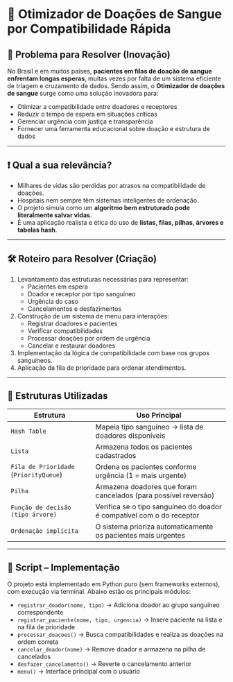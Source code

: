 # 🧬 Otimizador de Doações de Sangue por Compatibilidade Rápida

## 🧩 Problema para Resolver (Inovação)

No Brasil e em muitos países, **pacientes em filas de doação de sangue enfrentam longas esperas**, muitas vezes por falta de um sistema eficiente de triagem e cruzamento de dados. Sendo assim, o **Otimizador de doações de sangue** surge como uma solução inovadora para:

- Otimizar a compatibilidade entre doadores e receptores
- Reduzir o tempo de espera em situações críticas
- Gerenciar urgência com justiça e transparência
- Fornecer uma ferramenta educacional sobre doação e estrutura de dados

---

## ❗ Qual a sua relevância?

- Milhares de vidas são perdidas por atrasos na compatibilidade de doações.
- Hospitais nem sempre têm sistemas inteligentes de ordenação.
- O projeto simula como um **algoritmo bem estruturado pode literalmente salvar vidas**.
- É uma aplicação realista e ética do uso de **listas, filas, pilhas, árvores e tabelas hash**.

---

## 🛠️ Roteiro para Resolver (Criação)

1. Levantamento das estruturas necessárias para representar:
   - Pacientes em espera
   - Doador e receptor por tipo sanguíneo
   - Urgência do caso
   - Cancelamentos e desfazimentos
2. Construção de um sistema de menu para interações:
   - Registrar doadores e pacientes
   - Verificar compatibilidades
   - Processar doações por ordem de urgência
   - Cancelar e restaurar doadores
3. Implementação da lógica de compatibilidade com base nos grupos sanguíneos.
4. Aplicação da fila de prioridade para ordenar atendimentos.

---

## 🧠 Estruturas Utilizadas

| Estrutura        | Uso Principal                                                 |
|------------------|---------------------------------------------------------------|
| `Hash Table`     | Mapeia tipo sanguíneo → lista de doadores disponíveis         |
| `Lista`          | Armazena todos os pacientes cadastrados                       |
| `Fila de Prioridade` (`PriorityQueue`) | Ordena os pacientes conforme urgência (1 = mais urgente) |
| `Pilha`          | Armazena doadores que foram cancelados (para possível reversão) |
| `Função de decisão (tipo árvore)` | Verifica se o tipo sanguíneo do doador é compatível com o do receptor |
| `Ordenação implícita` | O sistema prioriza automaticamente os pacientes mais urgentes |

---

## 🧪 Script – Implementação

O projeto está implementado em Python puro (sem frameworks externos), com execução via terminal. Abaixo estão os principais módulos:

- `registrar_doador(nome, tipo)` → Adiciona doador ao grupo sanguíneo correspondente
- `registrar_paciente(nome, tipo, urgencia)` → Insere paciente na lista e na fila de prioridade
- `processar_doacoes()` → Busca compatibilidades e realiza as doações na ordem correta
- `cancelar_doador(nome)` → Remove doador e armazena na pilha de cancelados
- `desfazer_cancelamento()` → Reverte o cancelamento anterior
- `menu()` → Interface principal com o usuário
